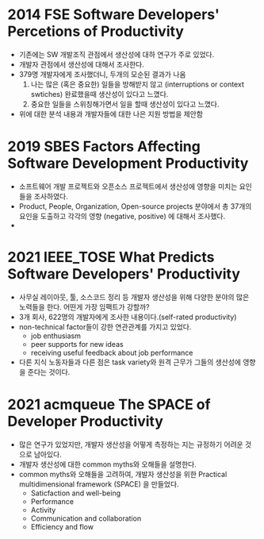 # 2014 FSE Software Developers' Percetions of Productivity

* 기존에는 SW 개발조직 관점에서 생산성에 대하 연구가 주로 있었다.
* 개발자 관점에서 생산성에 대해서 조사한다.
* 379명 개발자에게 조사했더니, 두개의 모순된 결과가 나옴
  1. 나는 많은 (혹은 중요한) 일들을 방해받지 않고 (interruptions or context swtiches) 완료했을때 생산성이 있다고 느꼈다.
  2. 중요한 일들을 스위칭해가면서 일을 할때 생산성이 있다고 느꼈다. 
* 위에 대한 분석 내용과 개발자들에 대한 나은 지원 방법을 제안함

# 2019 SBES Factors Affecting Software Development Productivity
* 소프트웨어 개발 프로젝트와 오픈소스 프로젝트에서 생산성에 영향을 미치는 요인들을 조사하였다.
* Product, People, Organization, Open-source projects 분야에서 총 37개의 요인을 도출하고 각각의 영향 (negative, positive) 에 대해서 조사했다.
*

# 2021 IEEE_TOSE What Predicts Software Developers' Productivity
* 사무실 레이아웃, 툴, 소스코드 정리 등 개발자 생산성을 위해 다양한 분야의 많은 노력들을 한다. 어떤게 가장 임팩트가 강할까?
* 3개 회사, 622명의 개발자에게 조사한 내용이다.(self-rated productivity)
* non-technical factor들이 강한 연관관계를 가지고 있었다. 
   - job enthusiasm
   - peer supports for new ideas
   - receiving useful feedback about job performance
* 다른 지식 노동자들과 다른 점은 task variety와 원격 근무가 그들의 생산성에 영향을 준다는 것이다. 

# 2021 acmqueue The SPACE of Developer Productivity
* 많은 연구가 있었지만, 개발자 생산성을 어떻게 측정하는 지는 규정하기 어려운 것으로 남아있다. 
* 개발자 생산성에 대한 common myths와 오해들을 설명한다.
* common myths와 오해들을 고려하여, 개발자 생산성을 위한 Practical multidimensional framework (SPACE) 을 만들었다. 
  - Saticfaction and well-being
  - Performance
  - Activity
  - Communication and collaboration
  - Efficiency and flow

